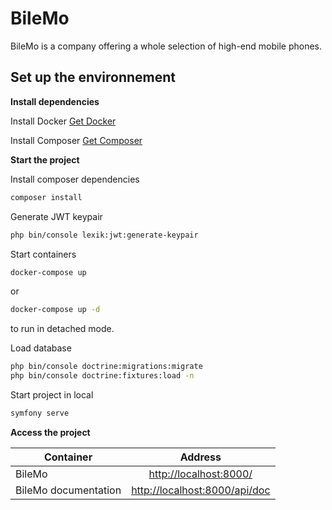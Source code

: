 # BileMo
BileMo is a company offering a whole selection of high-end mobile phones.

## Set up the environnement
**Install dependencies**

Install Docker
[Get Docker](https://docs.docker.com/get-docker/)

Install Composer
[Get Composer](https://getcomposer.org/)

**Start the project**


Install composer dependencies
```sh
composer install
```

Generate JWT keypair
```sh
php bin/console lexik:jwt:generate-keypair
```

Start containers
```sh
docker-compose up
```
or
```sh
docker-compose up -d
```
to run in detached mode.

Load database
```sh
php bin/console doctrine:migrations:migrate
php bin/console doctrine:fixtures:load -n
```

Start project in local
```sh
symfony serve
```

**Access the project**

|Container | Address |
|--|:--:|
| BileMo | [http://localhost:8000/](http://localhost:8000/) |
| BileMo documentation | [http://localhost:8000/api/doc](http://localhost:8000/api/doc) |